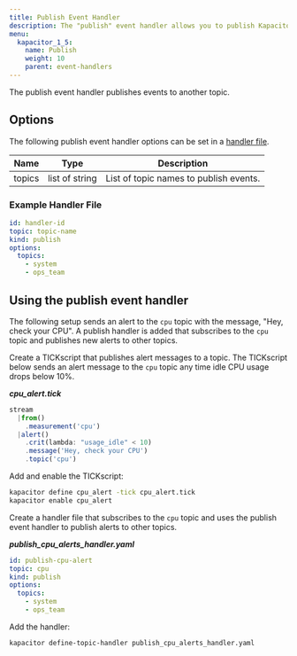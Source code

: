 ```yaml
---
title: Publish Event Handler
description: The "publish" event handler allows you to publish Kapacitor alerts messages to mulitple Kapacitor topics. This doc includes options and usage examples.
menu:
  kapacitor_1_5:
    name: Publish
    weight: 10
    parent: event-handlers
---
```


The publish event handler publishes events to another topic.

## Options
The following publish event handler options can be set in a [handler file](/kapacitor/v1.5/event_handlers/#handler-file).

| Name   | Type           | Description                            |
| ----   | ----           | -----------                            |
| topics | list of string | List of topic names to publish events. |

### Example Handler File
```yaml
id: handler-id
topic: topic-name
kind: publish
options:
  topics:
    - system
    - ops_team
```

## Using the publish event handler
The following setup sends an alert to the `cpu` topic with the message, "Hey, check your CPU". A publish handler is added that subscribes to the `cpu` topic and publishes new alerts to other topics.

Create a TICKscript that publishes alert messages to a topic.
The TICKscript below sends an alert message to the `cpu` topic any time idle CPU usage drops below 10%.

_**cpu\_alert.tick**_
```js
stream
  |from()
    .measurement('cpu')
  |alert()
    .crit(lambda: "usage_idle" < 10)
    .message('Hey, check your CPU')
    .topic('cpu')
```

Add and enable the TICKscript:

```bash
kapacitor define cpu_alert -tick cpu_alert.tick
kapacitor enable cpu_alert
```

Create a handler file that subscribes to the `cpu` topic and uses the publish event handler to publish alerts to other topics.

_**publish\_cpu\_alerts\_handler.yaml**_
```yaml
id: publish-cpu-alert
topic: cpu
kind: publish
options:
  topics:
    - system
    - ops_team
```

Add the handler:

```bash
kapacitor define-topic-handler publish_cpu_alerts_handler.yaml
```
